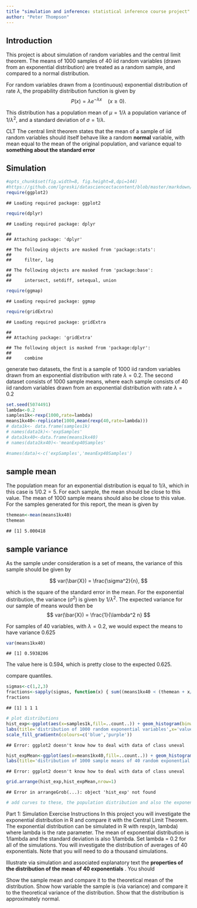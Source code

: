 ```yaml
--- 
title "simulation and inference: statistical inference course project"
author: "Peter Thompson"
---
```

## Introduction

This project is about simulation of random variables and the central limit theorem. The means of 1000 samples of 40 iid random variables (drawn from an exponential distribution) are treated as a random sample, and compared to a normal distribution.



For random variables drawn from a (continuous) exponential distribution of rate $\lambda$, the propability distribution function is given by
$$
P(x) = \lambda e^{-\lambda x}  \quad (x \geq 0).
$$ 

This distribution has a population mean of $\mu =1/\lambda$ a population variance of $1/\lambda^2$, and a standard deviation of $\sigma = 1/\lambda$.


CLT
The central limit theorem states that the mean of a sample of iid random variables should itself behave like a random **normal** variable, with mean equal to the mean of the original population, and variance equal to **something about the standard error**


## Simulation


```r
#opts_chunk$set(fig.width=8, fig.height=8,dpi=144)
#https://github.com/lgreski/datasciencectacontent/blob/master/markdown/statinf-expDistChecklist.md
require(ggplot2)
```

```
## Loading required package: ggplot2
```

```r
require(dplyr)
```

```
## Loading required package: dplyr
```

```
## 
## Attaching package: 'dplyr'
```

```
## The following objects are masked from 'package:stats':
## 
##     filter, lag
```

```
## The following objects are masked from 'package:base':
## 
##     intersect, setdiff, setequal, union
```

```r
require(ggmap)
```

```
## Loading required package: ggmap
```

```r
require(gridExtra)
```

```
## Loading required package: gridExtra
```

```
## 
## Attaching package: 'gridExtra'
```

```
## The following object is masked from 'package:dplyr':
## 
##     combine
```

generate two datasets, the first is a sample of 1000 iid random variables drawn from an exponential distribution with rate $\lambda = 0.2$. The second dataset consists of 1000 sample means, where each sample consists of 40 iid random variables drawn from an exponential distribution with rate $\lambda=0.2$


```r
set.seed(5074491)
lambda<-0.2
samples1k<-rexp(1000,rate=lambda)
means1kx40<-replicate(1000,mean(rexp(40,rate=lambda)))
# data1k<- data.frame(samples1k)
# names(data1k)<-'expSamples'
# data1kx40<-data.frame(means1kx40)
# names(data1kx40)<-'meanExp40Samples'

#names(data)<-c('expSamples','meanExp40Samples')
```

## sample mean

The population mean for an exponential distribution is equal to $1/\lambda$, which in this case is $1/0.2 = 5$. For each sample, the mean should be close to this value. The mean of 1000 sample means should also be close to this value. For the samples generated for this report, the mean is given by


```r
themean<-mean(means1kx40)
themean
```

```
## [1] 5.000418
```


## sample variance
As the sample under consideration is a set of means, the variance of this sample should be given by 

$$
var(\bar{X}) = \frac{\sigma^2}{n},
$$

which is the square of the standard error in the mean. For the exponential distribution, the variance ($\sigma^2$) is given by $1/\lambda^2$. The expected variance for our sample of means would then be
$$
var(\bar{X}) = \frac{1}{\lambda^2 n}
$$

For samples of 40 variables, with $\lambda = 0.2$, we would expect the means to have variance 0.625


```r
var(means1kx40)
```

```
## [1] 0.5938206
```
The value here is 0.594, which is pretty close to the expected 0.625. 

compare quantiles. 

```r
sigmas<-c(1,2,3)
fractions<-sapply(sigmas, function(x) { sum((means1kx40 < (themean + x/lambda) ) & (means1kx40 > (themean - x/lambda)))/length(means1kx40)}) 
fractions
```

```
## [1] 1 1 1
```




```r
# plot distributions
hist_exp<-ggplot(aes(x=samples1k,fill=..count..)) + geom_histogram(binwidth=0.2) +
labs(title='distribution of 1000 random exponential variables',x='value',y='count') +
scale_fill_gradientn(colours=c('blue','purple'))
```

```
## Error: ggplot2 doesn't know how to deal with data of class uneval
```

```r
hist_expMean<-ggplot(aes(x=means1kx40,fill=..count..)) + geom_histogram(binwidth=0.2) +
labs(title='distribution of 1000 sample means of 40 random exponential variables',x='value',y='count') +scale_fill_gradientn(colours=c('blue','purple'))
```

```
## Error: ggplot2 doesn't know how to deal with data of class uneval
```

```r
grid.arrange(hist_exp,hist_expMean,nrow=1)
```

```
## Error in arrangeGrob(...): object 'hist_exp' not found
```

```r
# add curves to these, the population distribution and also the exponential and gausssian fits to our sampled data
```



Part 1: Simulation Exercise Instructions
In this project you will investigate the exponential distribution in R and compare it with the Central Limit Theorem. The exponential distribution can be simulated in R with rexp(n, lambda) where lambda is the rate parameter. The mean of exponential distribution is 1/lambda and the standard deviation is also 1/lambda. Set lambda = 0.2 for all of the simulations. You will investigate the distribution of averages of 40 exponentials. Note that you will need to do a thousand simulations.

Illustrate via simulation and associated explanatory text the **properties of the distribution of the mean of 40 exponentials** . You should

Show the sample mean and compare it to the theoretical mean of the distribution.
Show how variable the sample is (via variance) and compare it to the theoretical variance of the distribution.
Show that the distribution is approximately normal.


